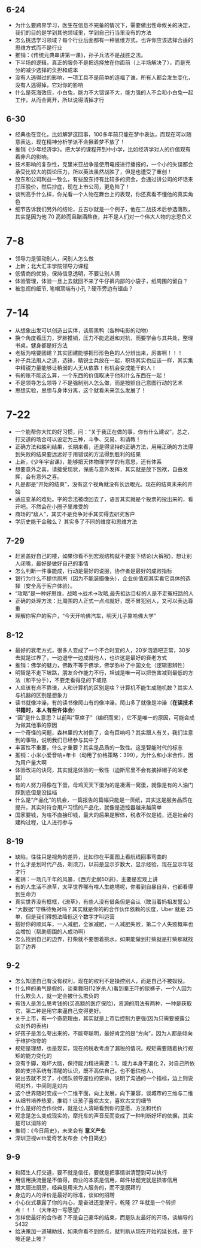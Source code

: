 ## 6-24
* 为什么要跨界学习，医生在信息不完备的情况下，需要做出性命攸关的决定，我们的目的是学到其他领域里，学到自己行当里没有的方法
* 怎么挑选学习领域？每个行业后面都有一种思维方式，也许你应该选择合适的思维方式而不是行业
* 推销：《传统元典串讲第一课》，孙子兵法不是战胜之法。
* 下半场的逻辑，真正的服务不是把选择放在你面前（上半场解决了），而是充分的减少选择的负担和成本
* 没有人逃得过的影响，一项工具不是简单的造福了谁，所有人都会发生变化，没有人逃得掉，它对你的影响
* 什么是死海效应，小白兔，能力不大错误不大，能力强的人不会和小白兔一起工作，从而会离开，所以说得清掉才行

## 6-30
* 经典也在变化，比如解梦这回事，100多年前只能在梦中表达，而现在可以随意表达，现在精神分析学派不会揪着梦不放了！
* 推销《少年经济学》，把大学的课程开到中小学，比如经济学对人的价值观有着非凡的影响。
* 技术影响的复杂性，克里米亚战争是使用电报进行播报的，一个小的失误都会承受比较大的舆论压力，所以英法虽然战胜了，但是也遭受了重创！
* 股东和公司利益一致么，有些股东持有比较多的资金，会通过讲公司的坏话来打压股价，然后抄底，现在上市公司，更危险了！
* 谈判高手什么样，你光看一个人物在舞台上的表现，你还真看不懂他的真实角色
* 细节告诉我们另外的结论，丘吉尔就是一个例子，他在二战技术后参选落败，其实是因为他 70 高龄而且酗酒熬夜，并不是人们对一个伟大人物的忘恩负义

# 7-8
* 领导力是驱动别人，问别人怎么做
* 上新；北大汇丰学院领导力课程
* 低情商的优势，保持信息透明，不要让别人猜
* 体验管理，体验一旦上去就回不来了牛仔裤内部的小袋子，纸周围的留白？
* 被忽视的细节, 笔帽顶端有小孔？硬币旁边有锯齿？

# 7-14
* 从想象出发可以创造出实体，谈周黑鸭（各种电影的动物）
* 换个角度看压力，罗胖推销，压力不能逃避和对抗，而要学会与其共处，整理书桌，健身都是好方法
* 老板为啥要团建？其实团建能够把形形色色的人分辨出来，厉害啊！！！
* 孙子兵法用人之道，选锋，精锐士兵放在一起，职场其实也应该一样，其实集中精锐力量能够让稍弱的人无从依靠！有机会变成能干的人！
* 有的账不能这么算，一个东西的价值取决于他和什么东西在一起！
* 不是领导怎么领导？不是强制别人怎么做，而是按照自己意图行动的艺术
* 思想实验，思想与身体分离，这个就看未来怎么发展了！

# 7-22
* 一个能帮你大忙的好习惯，问：“关于我正在做的事，你有什么建议”，总之，打交道的场合可以设定为三种，斗争、交易、和请教！
* 正确方法和胜利结果，长期来看，还是得坚持的正确方法，用用正确的方法得到失败的结果要远远好于用错误的方法得到胜利的结果
* 上新，《少年宇宙课》，能够把天体物理学学的有意思，还有体系
* 想要意外之喜，请接受现状，保底与意外发挥，其实就是放下包袱，自由发挥，会有意外之喜。
* 凡是都是“开始的结束”，没有这个视角就没有长远眼光。现在的结束未来的开始
* 适应变革的难处。字的念法被改回去了，语言其实就是个投票的投出来的，看开吧，不然会在小圈子里难受的
* 商场的“敌人”，其实不是竞争对手其实得去研究客户
* 学历史能干金融么？ 其实多了不同的维度和思维方法


## 7-29
* 赶紧盖好自己的楼，如果你看不到宏观结构就不要妄下结论(大裤衩)，想让别人闭嘴，最好是做好自己的事情
* 怎么判断一件事能成，行动是最好的说服，协作者是最好的成败指标
* 银行为什么不提供厕所（因为不能装摄像头），企业价值观其实看它具体的选择（安全高于客户体验）。
* “攻略”是一种好思维，战略->战术->攻略,最先抵达目标的人是不走冤枉路的人
* 正确的处理方法：比周围的人正式一点点就好，既不冒犯别人，又可以表达尊重
* 理解你客户的客户，“今天开哈佛汽车，明天儿子靠哈佛大学”

## 8-12
* 最好的衰老方式，很多人变成了一个不合时宜的人，20岁泡酒吧正常，30岁去就是过界了，一边退守一边成就他人，也许这是最好的衰老方式
* 推销：佛学的魅力，佛教不等于佛学，佛学弥补了中国文化（逻辑思辨性）
* 明智是不走下坡路，朋友合作能力不行，坦诚是唯一可以把伤害减到最低的方法（和平分手），不要走看得见的下坡路
* 人应该有点不靠谱，人和计算机的区别是啥？计算机不能生成随机数？其实人与机器的区别是想象力
* 读书就像冲澡，有的读书像爬山有的像冲澡，爬山多了就像是冲澡（**在读技术书籍时，本人有些许体会**）
* “因”是什么意思？以前叫“草席子”（编织而来），它不是唯一的原因，可能会成为做其他事的原因
* 一个奇怪的问题，森林里的大树倒了，会有巨响吗？其实跟人有关，我们注意到的事物，说明我们已经参与其中了
* 丰富性不重要，什么才重要？其实是品质的一致性。这是智能时代的标志
* 推销：小米小爱音响+年卡（动用了价格策略：399），为什么和小米合作，因为用户量大啊
* 体验改进的诀窍，其实就是体验的一致性（迪斯尼里不会有摘掉帽子的米老鼠）
* 有的人努力得像在下蛋，母鸡天天下蛋为的是凑满一窝蛋，就像是有的人油门踩到底但是没挂档
* 什么是“产品化”的机会，一篇报告的篇幅只能是一页纸，其实这是服务品质在提升，其实时符合用户习惯的产品化，就像是遥控器越来越简单
* 国家要钱，为啥不直接印钱，最大的后果是解体，税收不仅是钱，还是社会的建构过程，让人进行参与


## 8-19
* 缺陷，往往只是视角的差异，比如你在平面图上看航线回事弯曲的
* 什么才是划时代产品，剃须刀，以前是显示岁数大，显示经验，现在显示年轻才行
* 推销：一场几千年的风暴，《西方史纲50讲》，主要是宏观上讲
* 有的人生活不潦草，太平世界哪有啥人生绝境呢，你看到自暴自弃，也都看得到生命力
* 真实世界没有框框，《潦草》，有些人没有借条但是会认（敢当着妈祖发誓么）
* “大数据”守株待兔对吗？其实就是你的的合作伙伴依赖的长度，Uber 就是 25 单，但是我们得想法降低这个数字才叫运营
* 搭好你的顺风车，一人减肥，全家减肥，一人减肥失败，第二个人失败概率也会增加（帮助周围的人成功啊）
* 怎么找到自己的边界，打柴就不要想着挑水，如果能做到打柴就是打柴那就找到了边界


## 9-2
* 怎么知道自己有没有权利，现在的权利不是操控别人，而是自己不被奴役。
* 什么样的勇气是假的，谈秦舞阳(12岁杀人)看到秦王吓的尿裤子，一个人因为什么欺负人，就一定会被什么欺负的
* 有钱人是怎么思考钱的(买高额的医疗保险)，资源的用法有两种，一种是获取它，第二种是用它来逼自己变得更好。
* 关于上市，有一个奇葩理由，其实就是上市后控制力更强(因为只需要披露公众对外的表格)
* 好孩子是怎么夸出来的，不能夸聪明，最好肯定的是“方向”，因为人都是倾向于维护你夸的
* 规矩是理想，也是现实，现在的税收考虑了漏税的情况。规矩需要随着执行规矩的能力变化的
* 没有手脚，难坏大脑，保持能力精进需要：1，能力本身不退化 2，对自己所依赖的支持系统有清醒的认识，既不高估自己，也不低估他人，
* 说出去就不灵了，小团队领导座位的安排，说明了沟通的一个指标，边上则说明对外，中间则是对内
* 这个世界随时变成一个二维平面，向上发展，向下兼容，谈城市的三维与二维
* 从细节培养热爱，推销！让孩子喜欢古文，喜欢古文的细节
* 什么是好的合作伙伴，就是让人清晰看到你的意愿、方法和代价
* 观念是怎么变成现实的，摩托车的声音反而变成了一种判断好坏的依据，其实是可以消除的
* 推销：《今日简史》，未来会有 **意义产业**
* 深圳卫视with爱奇艺发布会《今日简史》

## 9-9
* 和陌生人打交道，要不就是信任，要就是把事情讲清楚到可以执行
* 用信用换流量是不值得，商业的本质是信用，邮件标题党就是损害信用
* 跟大厨进厨房，经典是用来为人服务的，而不是膜拜的
* 身边的人的评价是最好的标准，谈如何招聘
* 小心仪式暴露了你的内心，是奋进还是保守，乾隆 27 年就是一个转折点！！！（大年初一写愿望）
* 怎样使最好的合作者？不是自己豪华的结束，而是队友最好的开场，谈编导的 5432
* 给决策加一道辅助线，如果你看不到终点，就判断从现在开始的延长线，是下坡还是上坡？